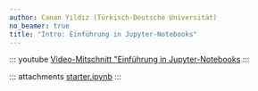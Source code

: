 ```yaml
---
author: Canan Yıldız (Türkisch-Deutsche Universität)
no_beamer: true
title: "Intro: Einführung in Jupyter-Notebooks"
---
```


::: youtube
[Video-Mitschnitt "Einführung in Jupyter-Notebooks](https://youtu.be/m9y9m-HQTys)
:::

::: attachments
[starter.ipynb](https://github.com/Artificial-Intelligence-HSBI-TDU/KI-Vorlesung/blob/master/lecture/intro/files/jupyter_starter.ipynb)
:::
